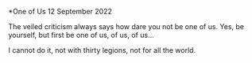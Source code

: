 *One of Us
12 September 2022

The veiled criticism always says
how dare you not be one of us.
Yes, be yourself, but first be 
one of us, of us, of us...

I cannot do it, not with thirty legions,
not for all the world.